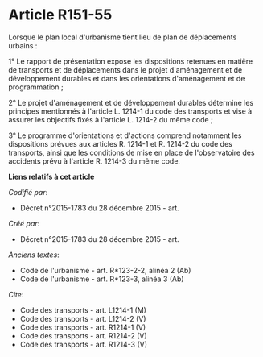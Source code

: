 # Article R151-55

Lorsque le plan local d'urbanisme tient lieu de plan de déplacements urbains :

1° Le rapport de présentation expose les dispositions retenues en matière de transports et de déplacements dans le projet
d'aménagement et de développement durables et dans les orientations d'aménagement et de programmation ;

2° Le projet d'aménagement et de développement durables détermine les principes mentionnés à l'article L. 1214-1 du code des
transports et vise à assurer les objectifs fixés à l'article L. 1214-2 du même code ;

3° Le programme d'orientations et d'actions comprend notamment les dispositions prévues aux articles R. 1214-1 et R. 1214-2
du code des transports, ainsi que les conditions de mise en place de l'observatoire des accidents prévu à l'article R. 1214-3
du même code.

**Liens relatifs à cet article**

_Codifié par_:

  - Décret n°2015-1783 du 28 décembre 2015 - art.

_Créé par_:

  - Décret n°2015-1783 du 28 décembre 2015 - art.

_Anciens textes_:

  - Code de l'urbanisme - art. R*123-2-2, alinéa 2 (Ab)
  - Code de l'urbanisme - art. R*123-3, alinéa 3 (Ab)

_Cite_:

  - Code des transports - art. L1214-1 (M)
  - Code des transports - art. L1214-2 (V)
  - Code des transports - art. R1214-1 (V)
  - Code des transports - art. R1214-2 (V)
  - Code des transports - art. R1214-3 (V)
